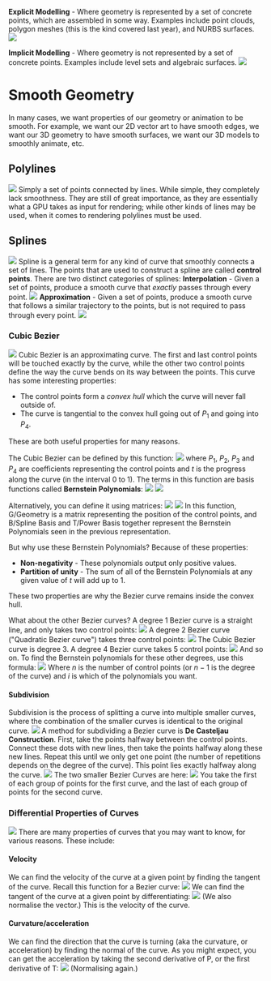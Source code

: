 **Explicit Modelling** - Where geometry is represented by a set of concrete points, which are assembled in some way. Examples include point clouds, polygon meshes (this is the kind covered last year), and NURBS surfaces.
![](Pasted%20image%2020230921151153.png)

**Implicit Modelling** - Where geometry is not represented by a set of concrete points. Examples include level sets and algebraic surfaces.
![](Pasted%20image%2020230921151216.png)

# Smooth Geometry
In many cases, we want properties of our geometry or animation to be smooth. For example, we want our 2D vector art to have smooth edges, we want our 3D geometry to have smooth surfaces, we want our 3D models to smoothly animate, etc.
## Polylines
![](Pasted%20image%2020230921151626.png)
Simply a set of points connected by lines. While simple, they completely lack smoothness.
They are still of great importance, as they are essentially what a GPU takes as input for rendering; while other kinds of lines may be used, when it comes to rendering polylines must be used.

## Splines
![](Pasted%20image%2020230921152126.png)
Spline is a general term for any kind of curve that smoothly connects a set of lines. The points that are used to construct a spline are called **control points**.
There are two distinct categories of splines:
**Interpolation** - Given a set of points, produce a smooth curve that *exactly* passes through every point.
![](Pasted%20image%2020230921152354.png)
**Approximation** - Given a set of points, produce a smooth curve that follows a similar trajectory to the points, but is not required to pass through every point.
![](Pasted%20image%2020230921152609.png)

### Cubic Bezier
![](Pasted%20image%2020230921153030.png)
Cubic Bezier is an approximating curve. The first and last control points will be touched exactly by the curve, while the other two control points define the way the curve bends on its way between the points. 
This curve has some interesting properties:
- The control points form a *convex hull* which the curve will never fall outside of.
- The curve is tangential to the convex hull going out of $P_1$ and going into $P_4$.

These are both useful properties for many reasons.

The Cubic Bezier can be defined by this function:
![](Pasted%20image%2020230921153844.png)
where $P_1$, $P_2$, $P_3$ and $P_4$ are coefficients representing the control points and $t$ is the progress along the curve (in the interval 0 to 1).
The terms in this function are basis functions called **Bernstein Polynomials**:
![](Pasted%20image%2020230921154232.png)
![](Pasted%20image%2020230921155220.png)

Alternatively, you can define it using matrices:
![](Pasted%20image%2020230921154505.png)
![](Pasted%20image%2020230921154532.png)
In this function, G/Geometry is a matrix representing the position of the control points, and B/Spline Basis and T/Power Basis together represent the Bernstein Polynomials seen in the previous representation.

But why use these Bernstein Polynomials? Because of these properties:
- **Non-negativity** - These polynomials output only positive values.
- **Partition of unity** - The sum of all of the Bernstein Polynomials at any given value of $t$ will add up to 1.

These two properties are why the Bezier curve remains inside the convex hull.

What about the other Bezier curves?
A degree 1 Bezier curve is a straight line, and only takes two control points:
![](Pasted%20image%2020230921160407.png)
A degree 2 Bezier curve ("Quadratic Bezier curve") takes three control points:
![](Pasted%20image%2020230921160454.png)
The Cubic Bezier curve is degree 3.
A degree 4 Bezier curve takes 5 control points:
![](Pasted%20image%2020230921160627.png)
And so on. To find the Bernstein polynomials for these other degrees, use this formula:
![](Pasted%20image%2020230921160705.png)
Where $n$ is the number of control points (or $n - 1$ is the degree of the curve) and $i$ is which of the polynomials you want. 

#### Subdivision
Subdivision is the process of splitting a curve into multiple smaller curves, where the combination of the smaller curves is identical to the original curve.
![](Pasted%20image%2020230921161320.png)
A method for subdividing a Bezier curve is **De Casteljau Construction**.
First, take the points halfway between the control points. Connect these dots with new lines, then take the points halfway along these new lines. Repeat this until we only get one point (the number of repetitions depends on the degree of the curve). This point lies exactly halfway along the curve.
![](Pasted%20image%2020230921161634.png)
The two smaller Bezier Curves are here:
![](Pasted%20image%2020230921161754.png)
You take the first of each group of points for the first curve, and the last of each group of points for the second curve.

### Differential Properties of Curves
![](Pasted%20image%2020230921164354.png)
There are many properties of curves that you may want to know, for various reasons. These include:
#### Velocity
We can find the velocity of the curve at a given point by finding the tangent of the curve.
Recall this function for a Bezier curve:
![](Pasted%20image%2020230921164605.png)
We can find the tangent of the curve at a given point by differentiating:
![](Pasted%20image%2020230921164648.png)
(We also normalise the vector.)
This is the velocity of the curve.
#### Curvature/acceleration
We can find the direction that the curve is turning (aka the curvature, or acceleration) by finding the normal of the curve.
As you might expect, you can get the acceleration by taking the second derivative of P, or the first derivative of T:
![](Pasted%20image%2020230921164950.png)
(Normalising again.)
